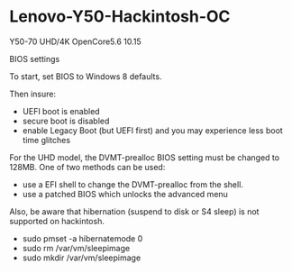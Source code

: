 # Lenovo-Y50-Hackintosh-OC
Y50-70 UHD/4K OpenCore5.6 10.15

BIOS settings

To start, set BIOS to Windows 8 defaults.

Then insure:
- UEFI boot is enabled
- secure boot is disabled
- enable Legacy Boot (but UEFI first) and you may experience less boot time glitches

For the UHD model, the DVMT-prealloc BIOS setting must be changed to 128MB. One of two methods can be used:
- use a EFI shell to change the DVMT-prealloc from the shell.
- use a patched BIOS which unlocks the advanced menu

Also, be aware that hibernation (suspend to disk or S4 sleep) is not supported on hackintosh.

- sudo pmset -a hibernatemode 0
- sudo rm /var/vm/sleepimage
- sudo mkdir /var/vm/sleepimage

